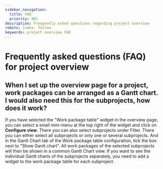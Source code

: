 ```yaml
---
sidebar_navigation:
  title: FAQ
  priority: 001
description: Frequently asked questions regarding project overview
robots: index, follow
keywords: project overview FAQ
---
```


# Frequently asked questions (FAQ) for project overview

## When I set up the overview page for a project, work packages can be arranged as a Gantt chart. I would also need this for the subprojects, how does it work?

If you have selected the "Work package table" widget in the overview page, you can select a small mini-menu at the top right of the widget and click on **Configure view**. There you can also select subprojects under Filter. There you can either select all subprojects or only one or several subprojects. And in the Gantt Chart tab of the Work package table configuration, tick the box next to "Show Gantt chart". All work packages of the selected subprojects will then be shown in a common Gantt Chart view. 
If you want to see the individual Gantt charts of the subprojects separately, you need to add a widget to the work package table for each subproject.